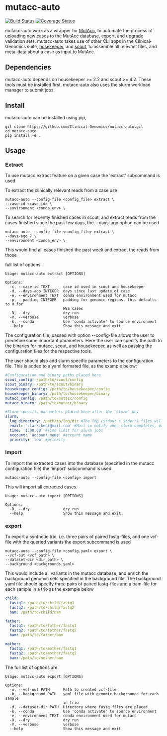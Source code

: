 # mutacc-auto
[![Build Status](https://travis-ci.org/Clinical-Genomics/mutacc-auto.png)](https://travis-ci.org/Clinical-Genomics/mutacc-auto)
[![Coverage Status](https://coveralls.io/repos/github/Clinical-Genomics/mutacc-auto/badge.svg?branch=master)](https://coveralls.io/github/Clinical-Genomics/mutacc-auto?branch=master)

mutacc-auto work as a wrapper for [MutAcc](https://github.com/Clinical-Genomics/mutacc), to automate
the process of uploading new cases to the MutAcc database, export, and upgrade validation sets. mutacc-auto
takes use of other CLI apps in the Clinical-Genomics suite, [hosekeeper](https://github.com/Clinical-Genomics/housekeeper),
and [scout](https://github.com/Clinical-Genomics/scout), to assemble all relevant files, and meta-data about a case as
input to MutAcc.  

## Dependencies

mutacc-auto depends on housekeeper >= 2.2 and scout >= 4.2. These tools must be installed first. mutacc-auto also uses the slurm workload manager to submit jobs.  

## Install

mutacc-auto can be installed using pip,

```console
git clone https://github.com/Clinical-Genomics/mutacc-auto.git
cd mutacc-auto
pip install -e .
```
## Usage

### Extract

To use mutacc extract feature on a given case the 'extract' subcommand is used

To extract the clinically relevant reads from a case use

```console
mutacc-auto --config-file <config_file> extract \
--case-id <case_id> \
--environment <conda_env> \
```

To search for recently finished cases in scout, and extract reads from the cases
finished since the past few days, the --days-ago option can be used

```console
mutacc-auto --config-file <config_file> extract \
--days-ago 7 \
--environment <conda_env> \
```
This would find all cases finished the past week and extract the reads from those

full list of options

```console
Usage: mutacc-auto extract [OPTIONS]

Options:
  -c, --case-id TEXT      case id used in scout and housekeeper
  -d, --days-ago INTEGER  days since last update of case
  -e, --environment TEXT  conda environment used for mutacc
  -p, --padding INTEGER   padding for genomic regions. this defaults to 0 for
                          WES cases
  -D, --dry               dry run
  -V, --verbose           verbose
  -k, --conda             Use 'conda activate' to source environment
  --help                  Show this message and exit.

```

The configuration file, passed with option --config-file allows the user to predefine
some important parameters. Here the user can specify the path to the binaries for
mutacc, scout, and housekeeper, as well as passing the configuration files for the
respective tools.

The user should also add slurm specific parameters to the configuration file. This is
added to a yaml formated file, as the example below:

```yaml
#Configuration and binary paths placed here
scout_config: /path/to/scout/config
scout_binary: /path/to/scout/binary
housekeeper_config: /path/to/housekeeper/config
housekeeper_binary: /path/to/housekeeper/binary
mutacc_config: /path/to/mutacc/config
mutacc_binary: /path/to/mutacc/binary

#Slurm specific parameters placed here after the 'slurm' key
slurm:
  log_directory: /path/to/log/dir #The log (stdout + stderr) files will be created here
  email: 'clark.kent@mail.com' #Mail to notify when slurm completes, or fails
  time: '1:00:00' #Time limit for slurm jobs
  account: 'account_name' #account name
  priority: 'low' #priority
```

### Import

To import the extracted cases into the database (specified in the mutacc configuration file) the 'import' subcommand is used.

```console
mutacc-auto --config-file <config> import
```

This will import all extracted cases.

```console
Usage: mutacc-auto import [OPTIONS]

Options:
  -D, --dry               dry run
  --help                  Show this message and exit.
```

### export

To export a synthetic trio, i.e. three pairs of paired fastq-files, and one
vcf-file with the queried variants the export subcommand is used

```console
mutacc-auto --config-file <config.yaml> export \
--vcf-out <vcf_path> \
--dataset-dir <dir_path> \
--background <backgrounds.yaml>
```

This would include all variants in the mutacc database, and enrich the background
genomic sets specified in the background file. The background yaml file should
specify three pairs of paired fastq-files and a bam-file for each sample in a trio
as the example below

```yaml
child:
  fastq1: /path/to/child/fastq1
  fastq2: /path/to/child/fastq2
  bam: /path/to/child/bam

father:
  fastq1: /path/to/father/fastq1
  fastq2: /path/to/father/fastq2
  bam: /path/to/father/bam

mother:
  fastq1: /path/to/mother/fastq1
  fastq2: /path/to/mother/fastq2
  bam: /path/to/mother/bam
```

The full list of options are

```console
Usage: mutacc-auto export [OPTIONS]

Options:
  -o, --vcf-out PATH      Path to created vcf-file
  -b, --background PATH   yaml file with genomic backgrounds for each sample
                          in trio
  -d, --dataset-dir PATH  Directory where fastq files are placed
  -k, --conda             Use 'conda activate' to source environment
  -e, --environment TEXT  conda environment used for mutacc
  -D, --dry               dry run
  -V, --verbose           verbose
  --help                  Show this message and exit.

```
